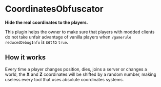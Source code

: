 CoordinatesObfuscator
============

**Hide the real coordinates to the players.**

This plugin helps the owner to make sure that players with modded clients do not take unfair advantage of vanilla
players when `/gamerule reducedDebugInfo` is set to `true`.

How it works
------------
Every time a player changes position, dies, joins a server or changes a world, the **X** and **Z** coordinates will be
shifted by a random number, making useless every tool that uses absolute coordinates systems.
